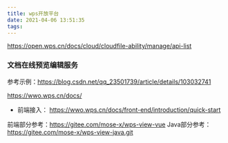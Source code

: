 ```yaml
---
title: wps开放平台
date: 2021-04-06 13:51:35
tags:
---
```

https://open.wps.cn/docs/cloud/cloudfile-ability/manage/api-list

### 文档在线预览编辑服务
参考示例：https://blog.csdn.net/qq_23501739/article/details/103032741

https://wwo.wps.cn/docs/

- 前端接入：
https://wwo.wps.cn/docs/front-end/introduction/quick-start

前端部分参考：https://gitee.com/mose-x/wps-view-vue
Java部分参考：https://gitee.com/mose-x/wps-view-java.git
